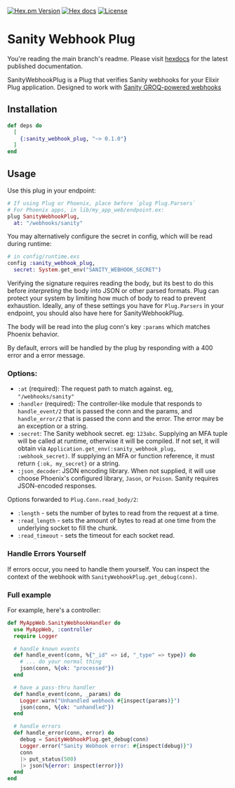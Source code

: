 <!-- badges -->
[![Hex.pm Version](http://img.shields.io/hexpm/v/sanity_webhook_plug)](https://hex.pm/packages/sanity_webhook_plug)
[![Hex docs](http://img.shields.io/badge/hex.pm-docs-blue.svg?style=flat)](https://hexdocs.pm/sanity_webhook_plug)
[![License](https://img.shields.io/hexpm/l/sanity_webhook_plug)](./LICENSE)

# Sanity Webhook Plug

You're reading the main branch's readme. Please visit
[hexdocs](https://hexdocs.pm/sanity_webhook_plug) for the latest published documentation.

<!-- MDOC !-->

SanityWebhookPlug is a Plug that verifies Sanity webhooks for your Elixir Plug
application. Designed to work with [Sanity GROQ-powered
webhooks](https://www.sanity.io/docs/webhooks)

## Installation

```elixir
def deps do
  [
    {:sanity_webhook_plug, "~> 0.1.0"}
  ]
end
```

## Usage

Use this plug in your endpoint:

```elixir
# If using Plug or Phoenix, place before `plug Plug.Parsers`
# For Phoenix apps, in lib/my_app_web/endpoint.ex:
plug SanityWebhookPlug,
  at: "/webhooks/sanity"
```

You may alternatively configure the secret in config, which will be read during
runtime:

```elixir
# in config/runtime.exs
config :sanity_webhook_plug,
  secret: System.get_env("SANITY_WEBHOOK_SECRET")
```

Verifying the signature requires reading the body, but its best to do this
before _interpreting_ the body into JSON or other parsed formats. Plug can
protect your system by limiting how much of body to read to prevent exhaustion.
Ideally, any of these settings you have for `Plug.Parsers` in your endpoint, you
should also have here for SanityWebhookPlug.

The body will be read into the plug conn's key `:params` which matches Phoenix
behavior.

By default, errors will be handled by the plug by responding with a 400 error
and a error message.

### Options:

- `:at` (required): The request path to match against. eg, `"/webhooks/sanity"`
- `:handler` (required): The controller-like module that responds to
    `handle_event/2` that is passed the conn and the params, and
    `handle_error/2` that is passed the conn and the error. The error may be an
    exception or a string.
- `:secret`: The Sanity webhook secret. eg: `123abc`. Supplying an MFA tuple will
    be called at runtime, otherwise it will be compiled. If not set, it will
    obtain via `Application.get_env(:sanity_webhook_plug, :webhook_secret)`.
    If supplying an MFA or function reference, it must return `{:ok, my_secret}`
    or a string.
- `:json_decoder`: JSON encoding library. When not supplied, it will use choose
    Phoenix's configured library, `Jason`, or `Poison`. Sanity requires
    JSON-encoded responses.

Options forwarded to `Plug.Conn.read_body/2`:

- `:length` - sets the number of bytes to read from the request at a time.
- `:read_length` - sets the amount of bytes to read at one time from the
    underlying socket to fill the chunk.
- `:read_timeout` - sets the timeout for each socket read.

### Handle Errors Yourself

If errors occur, you need to handle them yourself. You can inspect the context
of the webhook with `SanityWebhookPlug.get_debug(conn)`.


### Full example

For example, here's a controller:

```elixir
def MyAppWeb.SanityWebhookHandler do
  use MyAppWeb, :controller
  require Logger

  # handle known events
  def handle_event(conn, %{"_id" => id, "_type" => type}) do
    # ... do your normal thing
    json(conn, %{ok: "processed"})
  end

  # have a pass-thru handler
  def handle_event(conn, _params) do
    Logger.warn("Unhandled webhook #{inspect(params)}")
    json(conn, %{ok: "unhandled"})
  end

  # handle errors
  def handle_error(conn, error) do
    debug = SanityWebhookPlug.get_debug(conn)
    Logger.error("Sanity Webhook error: #{inspect(debug)}")
    conn
    |> put_status(500)
    |> json(%{error: inspect(error)})
  end
end
```
